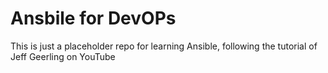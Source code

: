 # Ansbile for DevOPs

This is just a placeholder repo for learning Ansible, following the tutorial 
of Jeff Geerling on YouTube